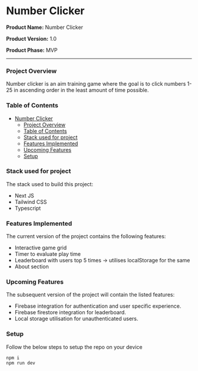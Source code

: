 # Number Clicker

**Product Name:** Number Clicker

**Product Version:** 1.0

**Product Phase:** MVP

---

### Project Overview

Number clicker is an aim training game where the goal is to click numbers 1-25 in ascending order in the least amount of time possible.

### Table of Contents

- [Number Clicker](#number-clicker)
    - [Project Overview](#project-overview)
    - [Table of Contents](#table-of-contents)
    - [Stack used for project](#stack-used-for-project)
    - [Features Implemented](#features-implemented)
    - [Upcoming Features](#upcoming-features)
    - [Setup](#setup)

### Stack used for project

The stack used to build this project:

- Next JS
- Tailwind CSS
- Typescript

### Features Implemented

The current version of the project contains the following features:

- Interactive game grid
- Timer to evaluate play time
- Leaderboard with users top 5 times -> utilises localStorage for the same
- About section

### Upcoming Features

The subsequent version of the project will contain the listed features:

- Firebase integration for authentication and user specific experience.
- Firebase firestore integration for leaderboard.
- Local storage utilisation for unauthenticated users.

### Setup

Follow the below steps to setup the repo on your device

```
npm i
npm run dev
```
